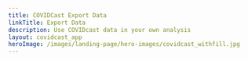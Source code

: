 ```yaml
---
title: COVIDCast Export Data
linkTitle: Export Data
description: Use COVIDcast data in your own analysis
layout: covidcast_app
heroImage: /images/landing-page/hero-images/covidcast_withfill.jpg
---
```

